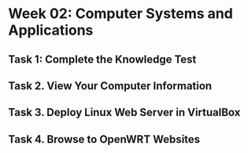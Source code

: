 # Week 02: Computer Systems and Applications

## Task 1: Complete the Knowledge Test 

## Task 2. View Your Computer Information 

## Task 3. Deploy Linux Web Server in VirtualBox

## Task 4. Browse to OpenWRT Websites


